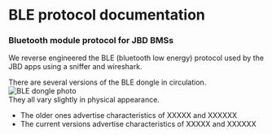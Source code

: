 # BLE protocol documentation
### Bluetooth module protocol for JBD BMSs

We reverse engineered the BLE (bluetooth low energy) protocol used by the JBD apps using a sniffer and wireshark.

There are several versions of the BLE dongle in circulation.   
![BLE dongle photo](https://overkillsolar.com/wp-content/uploads/2021/12/Bluetoothmod-200x200.png)   
They all vary slightly in physical appearance.   
* The older ones advertise characteristics of XXXXX and XXXXXX   
* The current versions advertise characteristics of XXXXX and XXXXXX   
